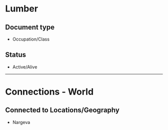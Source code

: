 # Lumber

## Document type

 - Occupation/Class

## Status

 - Active/Alive

---

# Connections - World

## Connected to Locations/Geography

 - Nargeva
